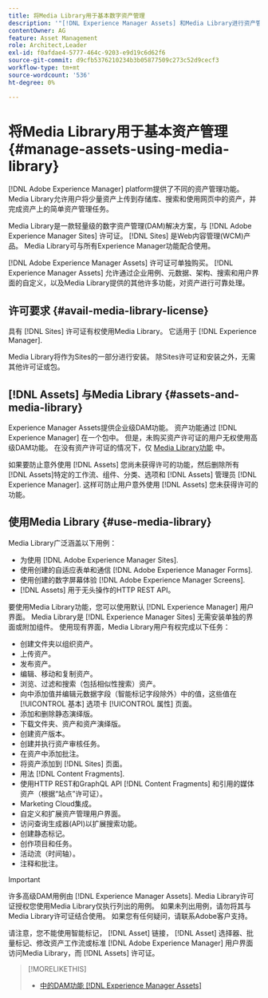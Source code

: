 ```yaml
---
title: 将Media Library用于基本数字资产管理
description: '"[!DNL Experience Manager Assets] 和Media Library进行资产管理。”'
contentOwner: AG
feature: Asset Management
role: Architect,Leader
exl-id: f0afdae4-5777-464c-9203-e9d19c6d62f6
source-git-commit: d9cfb5376210234b3b05877509c273c52d9cecf3
workflow-type: tm+mt
source-wordcount: '536'
ht-degree: 0%

---
```


<!--

Define Media Lib
Define req for it
Define use cases
Define what is not included

-->

# 将Media Library用于基本资产管理 {#manage-assets-using-media-library}

[!DNL Adobe Experience Manager] platform提供了不同的资产管理功能。 Media Library允许用户将少量资产上传到存储库、搜索和使用网页中的资产，并完成资产上的简单资产管理任务。

Media Library是一款轻量级的数字资产管理(DAM)解决方案，与 [!DNL Adobe Experience Manager Sites] 许可证。 [!DNL Sites] 是Web内容管理(WCM)产品。 Media Library可与所有Experience Manager功能配合使用。

[!DNL Adobe Experience Manager Assets] 许可证可单独购买。 [!DNL Experience Manager Assets] 允许通过企业用例、元数据、架构、搜索和用户界面的自定义，以及Media Library提供的其他许多功能，对资产进行可靠处理。

## 许可要求 {#avail-media-library-license}

具有 [!DNL Sites] 许可证有权使用Media Library。 它适用于 [!DNL Experience Manager].

Media Library将作为Sites的一部分进行安装。 除Sites许可证和安装之外，无需其他许可证或包。

## [!DNL Assets] 与Media Library {#assets-and-media-library}

Experience Manager Assets提供企业级DAM功能。 资产功能通过 [!DNL Experience Manager] 在一个包中。 但是，未购买资产许可证的用户无权使用高级DAM功能。 在没有资产许可证的情况下，仅 [Media Library功能](#use-media-library) 中。

如果要防止意外使用 [!DNL Assets] 您尚未获得许可的功能，然后删除所有 [!DNL Assets]特定的工作流、组件、分类、选项和 [!DNL Assets] 管理员 [!DNL Experience Manager]. 这样可防止用户意外使用 [!DNL Assets] 您未获得许可的功能。

## 使用Media Library {#use-media-library}

Media Library广泛涵盖以下用例：

* 为使用 [!DNL Adobe Experience Manager Sites].
* 使用创建的自适应表单和通信 [!DNL Adobe Experience Manager Forms].
* 使用创建的数字屏幕体验 [!DNL Adobe Experience Manager Screens].
* [!DNL Assets] 用于无头操作的HTTP REST API。

<!-- TBD: Remove this after confirmation. May need to merge this list with the list provided by PMs.

* Static renditions
-->

要使用Media Library功能，您可以使用默认 [!DNL Experience Manager] 用户界面。 Media Library是 [!DNL Experience Manager Sites] 无需安装单独的界面或附加组件。 使用现有界面，Media Library用户有权完成以下任务：

* 创建文件夹以组织资产。
* 上传资产。
* 发布资产。
* 编辑、移动和复制资产。
* 浏览、过滤和搜索（包括相似性搜索）资产。
* 向中添加值并编辑元数据字段（智能标记字段除外）中的值，这些值在 [!UICONTROL 基本] 选项卡 [!UICONTROL 属性] 页面。
* 添加和删除静态演绎版。
* 下载文件夹、资产和资产演绎版。
* 创建资产版本。
* 创建并执行资产审核任务。
* 在资产中添加批注。
* 将资产添加到 [!DNL Sites] 页面。
* 用法 [!DNL Content Fragments].
* 使用HTTP REST和GraphQL API [!DNL Content Fragments] 和引用的媒体资产（根据“站点”许可证）。
* Marketing Cloud集成。
* 自定义和扩展资产管理用户界面。
* 访问查询生成器(API)以扩展搜索功能。
* 创建静态标记。
* 创作项目和任务。
* 活动流（时间轴）。
* 注释和批注。

<!-- TBD: Define exactly which basic Assets workflow are available for use with Media Library?

As per PM, we must avoid stating such a list, as we don't have a list that makes sense in Cloud Service.
-->

>[!IMPORTANT]
>
>许多高级DAM用例由 [!DNL Experience Manager Assets]. Media Library许可证授权您使用Media Library仅执行列出的用例。 如果未列出用例，请勿将其与Media Library许可证结合使用。 如果您有任何疑问，请联系Adobe客户支持。

请注意，您不能使用智能标记， [!DNL Asset] 链接， [!DNL Asset] 选择器、批量标记、修改资产工作流或标准 [!DNL Adobe Experience Manager] 用户界面访问Media Library，而 [!DNL Assets] 许可证。

<!-- TBD: Add a CTA - how to contact Adobe for queries. -->

>[!MORELIKETHIS]
>
>* [中的DAM功能 [!DNL Experience Manager Assets]](https://experienceleague.adobe.com/docs/experience-manager-64/assets/home.html)

